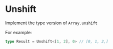 # Unshift

Implement the type version of `Array.unshift`

For example:

```typescript
type Result = Unshift<[1, 2], 0> // [0, 1, 2,]
```

